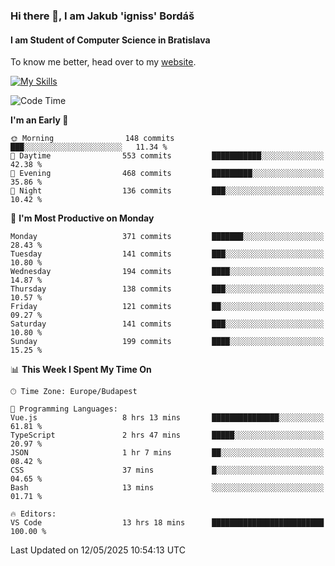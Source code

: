 ### Hi there 👋, I am Jakub 'igniss' Bordáš

#### I am Student of Computer Science in Bratislava
To know me better, head over to my [website](https://bordas.sk).

[![My Skills](https://skillicons.dev/icons?i=js,typescript,html,css,figma,svelte,vue,next,postgresql,nest,express,nodejs)](https://bordas.sk)


<!--START_SECTION:waka-->
![Code Time](http://img.shields.io/badge/Code%20Time-1%2C886%20hrs%2050%20mins-blue)

**I'm an Early 🐤** 

```text
🌞 Morning                148 commits         ███░░░░░░░░░░░░░░░░░░░░░░   11.34 % 
🌆 Daytime                553 commits         ███████████░░░░░░░░░░░░░░   42.38 % 
🌃 Evening                468 commits         █████████░░░░░░░░░░░░░░░░   35.86 % 
🌙 Night                  136 commits         ███░░░░░░░░░░░░░░░░░░░░░░   10.42 % 
```
📅 **I'm Most Productive on Monday** 

```text
Monday                   371 commits         ███████░░░░░░░░░░░░░░░░░░   28.43 % 
Tuesday                  141 commits         ███░░░░░░░░░░░░░░░░░░░░░░   10.80 % 
Wednesday                194 commits         ████░░░░░░░░░░░░░░░░░░░░░   14.87 % 
Thursday                 138 commits         ███░░░░░░░░░░░░░░░░░░░░░░   10.57 % 
Friday                   121 commits         ██░░░░░░░░░░░░░░░░░░░░░░░   09.27 % 
Saturday                 141 commits         ███░░░░░░░░░░░░░░░░░░░░░░   10.80 % 
Sunday                   199 commits         ████░░░░░░░░░░░░░░░░░░░░░   15.25 % 
```


📊 **This Week I Spent My Time On** 

```text
🕑︎ Time Zone: Europe/Budapest

💬 Programming Languages: 
Vue.js                   8 hrs 13 mins       ███████████████░░░░░░░░░░   61.81 % 
TypeScript               2 hrs 47 mins       █████░░░░░░░░░░░░░░░░░░░░   20.97 % 
JSON                     1 hr 7 mins         ██░░░░░░░░░░░░░░░░░░░░░░░   08.42 % 
CSS                      37 mins             █░░░░░░░░░░░░░░░░░░░░░░░░   04.65 % 
Bash                     13 mins             ░░░░░░░░░░░░░░░░░░░░░░░░░   01.71 % 

🔥 Editors: 
VS Code                  13 hrs 18 mins      █████████████████████████   100.00 % 
```


 Last Updated on 12/05/2025 10:54:13 UTC
<!--END_SECTION:waka-->
